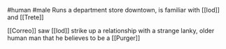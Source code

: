 #human #male
Runs a department store downtown, is familiar with [[Iod]] and [[Trete]]

[[Correo]] saw [[Iod]] strike up a relationship with a strange lanky, older human man that he believes to be a [[Purger]]

